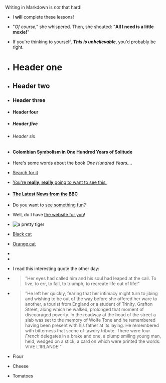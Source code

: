 Writing in Markdown is _not_ that hard!
* I **will** complete these lessons!
* "_Of course_," she whispered. Then, she shouted: "**All I need is a little moxie!**"
* If you're thinking to yourself, **_This is unbelievable_**, you'd probably be right.
* # Header one
* ## Header two
* ### Header three
* #### Header four
* ##### Header five
* ###### Header six
* #### **Colombian Symbolism in One Hundred Years of Solitude**

* Here's some words about the book _One Hundred Years..._.
* [Search for it](www.google.com)
* [You're **really, really** going to want to see this.](www.dailykitten.com)
* #### [The Latest News from the BBC]( www.bbc.com/news)
* Do you want to [see something fun](www.zombo.com)?

* Well, do I have [the website for you]( www.stumbleupon.com)!
* ![a pretty tiger](https://upload.wikimedia.org/wikipedia/commons/5/56/Tiger.50.jpg)
* [Black cat][black]

* [Orange cat][Orange]

* [Black]: https://upload.wikimedia.org/wikipedia/commons/a/a3/81_INF_DIV_SSI.jpg
* [orange]: http://icons.iconarchive.com/icons/google/noto-emoji-animals-nature/256/22221-cat-icon.png
* I read this interesting quote the other day:

* >"Her eyes had called him and his soul had leaped at the call. To live, to err, to fall, to triumph, to recreate life out of life!"
* >"He left her quickly, fearing that her intimacy might turn to jibing and wishing to be out of the way before she offered her ware to another, a tourist from England or a student of Trinity. Grafton Street, along which he walked, prolonged that moment of discouraged poverty. In the roadway at the head of the street a slab was set to the memory of Wolfe Tone and he remembered having been present with his father at its laying. He remembered with bitterness that scene of tawdry tribute. There were four _French_ delegates in a brake and one, a plump smiling young man, held, wedged on a stick, a card on which were printed the words: VIVE L'IRLANDE!"
* Flour
* Cheese
* Tomatoes

